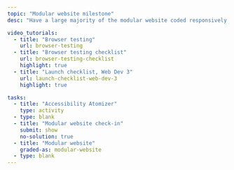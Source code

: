 ```yaml
---
topic: "Modular website milestone"
desc: "Have a large majority of the modular website coded responsively & functioning."

video_tutorials:
  - title: "Browser testing"
    url: browser-testing
  - title: "Browser testing checklist"
    url: browser-testing-checklist
    highlight: true
  - title: "Launch checklist, Web Dev 3"
    url: launch-checklist-web-dev-3
    highlight: true

tasks:
  - title: "Accessibility Atomizer"
    type: activity
  - type: blank
  - title: "Modular website check-in"
    submit: show
    no-solution: true
  - title: "Modular website"
    graded-as: modular-website
  - type: blank
---
```

